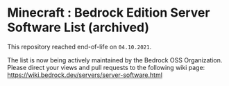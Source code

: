 
# Minecraft : Bedrock Edition Server Software List (archived)

This repository reached end-of-life on `04.10.2021`. 

The list is now being actively maintained by the Bedrock OSS Organization. Please direct your views and pull requests to the following wiki page: https://wiki.bedrock.dev/servers/server-software.html
